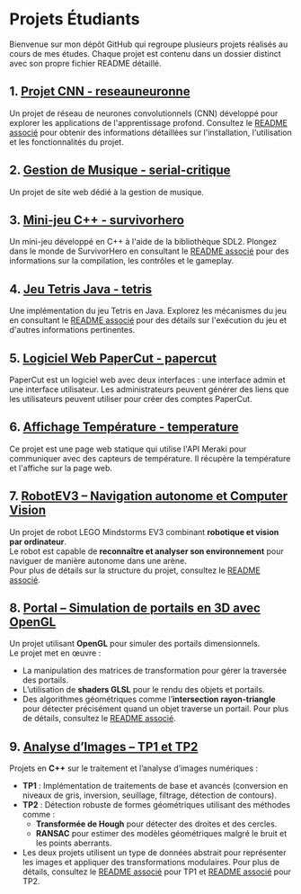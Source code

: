 # Projets Étudiants

Bienvenue sur mon dépôt GitHub qui regroupe plusieurs projets réalisés au cours de mes études. Chaque projet est contenu dans un dossier distinct avec son propre fichier README détaillé.

## 1. [Projet CNN - reseauneuronne](reseauneurone)
Un projet de réseau de neurones convolutionnels (CNN) développé pour explorer les applications de l'apprentissage profond. Consultez le [README associé](reseauneurone/README.md) pour obtenir des informations détaillées sur l'installation, l'utilisation et les fonctionnalités du projet.

## 2. [Gestion de Musique - serial-critique](serial-critique)
Un projet de site web dédié à la gestion de musique.

## 3. [Mini-jeu C++ - survivorhero](survivorhero)
Un mini-jeu développé en C++ à l'aide de la bibliothèque SDL2. Plongez dans le monde de SurvivorHero en consultant le [README associé](survivorhero/README.md) pour des informations sur la compilation, les contrôles et le gameplay.

## 4. [Jeu Tetris Java - tetris](tetris)
Une implémentation du jeu Tetris en Java. Explorez les mécanismes du jeu en consultant le [README associé](tetris/README.md) pour des détails sur l'exécution du jeu et d'autres informations pertinentes.

## 5. [Logiciel Web PaperCut - papercut](papercut)
PaperCut est un logiciel web avec deux interfaces : une interface admin et une interface utilisateur. Les administrateurs peuvent générer des liens que les utilisateurs peuvent utiliser pour créer des comptes PaperCut.

## 6. [Affichage Température - temperature](temperature)
Ce projet est une page web statique qui utilise l'API Meraki pour communiquer avec des capteurs de température. Il récupère la température et l'affiche sur la page web.

## 7. [RobotEV3 – Navigation autonome et Computer Vision](RobotEV3)
Un projet de robot LEGO Mindstorms EV3 combinant **robotique et vision par ordinateur**.  
Le robot est capable de **reconnaître et analyser son environnement** pour naviguer de manière autonome dans une arène.  
Pour plus de détails sur la structure du projet, consultez le [README associé](RobotEV3/README.md).

## 8. [Portal – Simulation de portails en 3D avec OpenGL](Portal)
Un projet utilisant **OpenGL** pour simuler des portails dimensionnels.  
Le projet met en œuvre :
- La manipulation des matrices de transformation pour gérer la traversée des portails.
- L’utilisation de **shaders GLSL** pour le rendu des objets et portails.
- Des algorithmes géométriques comme l’**intersection rayon-triangle** pour détecter précisément quand un objet traverse un portail.
Pour plus de détails, consultez le [README associé](Portal/README.md).

## 9. [Analyse d’Images – TP1 et TP2](Analyse)
Projets en **C++** sur le traitement et l’analyse d’images numériques :  
- **TP1** : Implémentation de traitements de base et avancés (conversion en niveaux de gris, inversion, seuillage, filtrage, détection de contours).  
- **TP2** : Détection robuste de formes géométriques utilisant des méthodes comme :
  - **Transformée de Hough** pour détecter des droites et des cercles.
  - **RANSAC** pour estimer des modèles géométriques malgré le bruit et les points aberrants.
- Les deux projets utilisent un type de données abstrait pour représenter les images et appliquer des transformations modulaires.
Pour plus de détails, consultez le [README associé](Analyse/tp1/README.md) pour TP1 et [README associé](Analyse/tp2/README.md) pour TP2.
